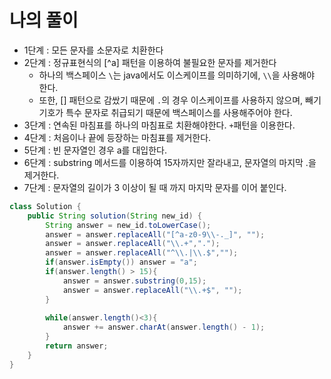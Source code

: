 # 나의 풀이
* 1단계 : 모든 문자를 소문자로 치환한다
* 2단계 : 정규표현식의 [^a] 패턴을 이용하여 불필요한 문자를 제거한다
    * 하나의 백스페이스 `\`는 java에서도 이스케이프를 의미하기에, `\\`을 사용해야 한다.
    * 또한, [] 패턴으로 감쌌기 때문에 `.`의 경우 이스케이프를 사용하지 않으며, 빼기 기호가 특수 문자로 취급되기 때문에 백스페이스를 사용해주어야 한다.
* 3단계 : 연속된 마침표를 하나의 마침표로 치환해야한다. `+`패턴을 이용한다.
* 4단계 : 처음이나 끝에 등장하는 마침표를 제거한다.
* 5단계 : 빈 문자열인 경우 a를 대입한다.
* 6단계 : substring 메서드를 이용하여 15자까지만 잘라내고, 문자열의 마지막 .을 제거한다.
* 7단계 : 문자열의 길이가 3 이상이 될 때 까지 마지막 문자를 이어 붙인다.
```java
class Solution {
    public String solution(String new_id) {
        String answer = new_id.toLowerCase();
        answer = answer.replaceAll("[^a-z0-9\\-._]", "");
        answer = answer.replaceAll("\\.+",".");
        answer = answer.replaceAll("^\\.|\\.$","");
        if(answer.isEmpty()) answer = "a";
        if(answer.length() > 15){
            answer = answer.substring(0,15);
            answer = answer.replaceAll("\\.+$", "");
        }
        
        while(answer.length()<3){
            answer += answer.charAt(answer.length() - 1);
        }
        return answer;
    }
}
```
